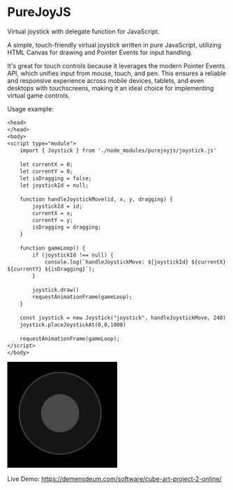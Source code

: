 # PureJoyJS
Virtual joystick with delegate function for JavaScript.

A simple, touch-friendly virtual joystick written in pure JavaScript, utilizing HTML Canvas for drawing and Pointer Events for input handling.

It's great for touch controls because it leverages the modern Pointer Events API, which unifies input from mouse, touch, and pen. This ensures a reliable and responsive experience across mobile devices, tablets, and even desktops with touchscreens, making it an ideal choice for implementing virtual game controls.

Usage example:  
```
<head>
</head>
<body>
<script type="module">
    import { Joystick } from './node_modules/purejoyjs/joystick.js'

    let currentX = 0;
    let currentY = 0;
    let isDragging = false;
    let joystickId = null;

    function handleJoystickMove(id, x, y, dragging) {
        joystickId = id;
        currentX = x;
        currentY = y;
        isDragging = dragging;
    }

    function gameLoop() {
        if (joystickId !== null) {
            console.log(`handleJoystickMove: ${joystickId} ${currentX} ${currentY} ${isDragging}`);
        }

        joystick.draw()
        requestAnimationFrame(gameLoop);
    }

    const joystick = new Joystick("joystick", handleJoystickMove, 240)
    joystick.placeJoystickAt(0,0,1000)

    requestAnimationFrame(gameLoop);
</script>
</body>
```

![Screenshot](screenshot.png "Screenshot")

Live Demo:
https://demensdeum.com/software/cube-art-project-2-online/
